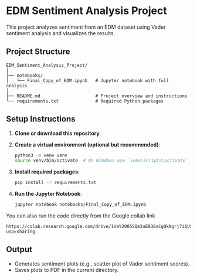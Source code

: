 # EDM Sentiment Analysis Project

This project analyzes sentiment from an EDM dataset using Vader sentiment analysis and visualizes the results.

## Project Structure

```
EDM_Sentiment_Analysis_Project/
│
├── notebooks/
│   └── Final_Copy_of_EDM.ipynb   # Jupyter notebook with full analysis
│
├── README.md                     # Project overview and instructions
└── requirements.txt              # Required Python packages
```

## Setup Instructions

1. **Clone or download this repository**.

2. **Create a virtual environment (optional but recommended)**:
   ```bash
   python3 -m venv venv
   source venv/bin/activate  # On Windows use `venv\Scripts\activate`
   ```

3. **Install required packages**:
   ```bash
   pip install -r requirements.txt
   ```

4. **Run the Jupyter Notebook**:
   ```bash
   jupyter notebook notebooks/Final_Copy_of_EDM.ipynb
   ```


You can also run the code directly from the Google collab link

```
https://colab.research.google.com/drive/1VeY2005SQm2uE8Q8sCgQkNgrj7i6USJE?usp=sharing
```

## Output

- Generates sentiment plots (e.g., scatter plot of Vader sentiment scores).
- Saves plots to PDF in the current directory.

